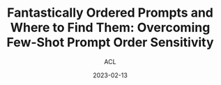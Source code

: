 ---
layout: seminar-post
title: "Fantastically Ordered Prompts and Where to Find Them: Overcoming Few-Shot Prompt Order Sensitivity"
subtitle: 'ACL'
categories: NLP
tags: [Few-shot Learning, In-context Learning]
date: 2023-02-13
pdf_url: 'https://drive.google.com/file/d/148J9CI2-hAo8cQPWHZoI4dT_CIZJ6wIj/preview'
---